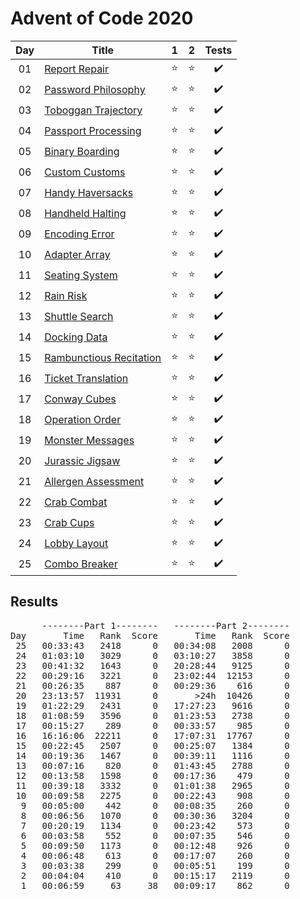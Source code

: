 # Advent of Code 2020

| Day | Title                                                           |   1    |   2    |       Tests        |
| :-: | --------------------------------------------------------------- | :----: | :----: | :----------------: |
| 01  | [Report Repair](https://adventofcode.com/2020/day/1)            | :star: | :star: | :heavy_check_mark: |
| 02  | [Password Philosophy](https://adventofcode.com/2020/day/2)      | :star: | :star: | :heavy_check_mark: |
| 03  | [Toboggan Trajectory](https://adventofcode.com/2020/day/3)      | :star: | :star: | :heavy_check_mark: |
| 04  | [Passport Processing](https://adventofcode.com/2020/day/4)      | :star: | :star: | :heavy_check_mark: |
| 05  | [Binary Boarding](https://adventofcode.com/2020/day/5)          | :star: | :star: | :heavy_check_mark: |
| 06  | [Custom Customs](https://adventofcode.com/2020/day/6)           | :star: | :star: | :heavy_check_mark: |
| 07  | [Handy Haversacks](https://adventofcode.com/2020/day/7)         | :star: | :star: | :heavy_check_mark: |
| 08  | [Handheld Halting](https://adventofcode.com/2020/day/8)         | :star: | :star: | :heavy_check_mark: |
| 09  | [Encoding Error](https://adventofcode.com/2020/day/9)           | :star: | :star: | :heavy_check_mark: |
| 10  | [Adapter Array](https://adventofcode.com/2020/day/10)           | :star: | :star: | :heavy_check_mark: |
| 11  | [Seating System](https://adventofcode.com/2020/day/11)          | :star: | :star: | :heavy_check_mark: |
| 12  | [Rain Risk](https://adventofcode.com/2020/day/12)               | :star: | :star: | :heavy_check_mark: |
| 13  | [Shuttle Search](https://adventofcode.com/2020/day/13)          | :star: | :star: | :heavy_check_mark: |
| 14  | [Docking Data](https://adventofcode.com/2020/day/14)            | :star: | :star: | :heavy_check_mark: |
| 15  | [Rambunctious Recitation](https://adventofcode.com/2020/day/15) | :star: | :star: | :heavy_check_mark: |
| 16  | [Ticket Translation](https://adventofcode.com/2020/day/16)      | :star: | :star: | :heavy_check_mark: |
| 17  | [Conway Cubes](https://adventofcode.com/2020/day/17)            | :star: | :star: | :heavy_check_mark: |
| 18  | [Operation Order](https://adventofcode.com/2020/day/18)         | :star: | :star: | :heavy_check_mark: |
| 19  | [Monster Messages](https://adventofcode.com/2020/day/19)        | :star: | :star: | :heavy_check_mark: |
| 20  | [Jurassic Jigsaw](https://adventofcode.com/2020/day/20)         | :star: | :star: | :heavy_check_mark: |
| 21  | [Allergen Assessment](https://adventofcode.com/2020/day/21)     | :star: | :star: | :heavy_check_mark: |
| 22  | [Crab Combat](https://adventofcode.com/2020/day/22)             | :star: | :star: | :heavy_check_mark: |
| 23  | [Crab Cups](https://adventofcode.com/2020/day/23)               | :star: | :star: | :heavy_check_mark: |
| 24  | [Lobby Layout](https://adventofcode.com/2020/day/24)            | :star: | :star: | :heavy_check_mark: |
| 25  | [Combo Breaker](https://adventofcode.com/2020/day/25)           | :star: | :star: | :heavy_check_mark: |

## Results

<pre>
      --------Part 1--------   --------Part 2--------
Day       Time   Rank  Score       Time   Rank  Score
 25   00:33:43   2418      0   00:34:08   2008      0
 24   01:03:10   3029      0   03:10:27   3858      0
 23   00:41:32   1643      0   20:28:44   9125      0
 22   00:29:16   3221      0   23:02:44  12153      0
 21   00:26:35    887      0   00:29:36    616      0
 20   23:13:57  11931      0       >24h  10426      0
 19   01:22:29   2431      0   17:27:23   9616      0
 18   01:08:59   3596      0   01:23:53   2738      0
 17   00:15:27    289      0   00:33:57    985      0
 16   16:16:06  22211      0   17:07:31  17767      0
 15   00:22:45   2507      0   00:25:07   1384      0
 14   00:19:36   1467      0   00:39:11   1116      0
 13   00:07:16    820      0   01:43:45   2788      0
 12   00:13:58   1598      0   00:17:36    479      0
 11   00:39:18   3332      0   01:01:38   2965      0
 10   00:09:58   2275      0   00:22:43    908      0
  9   00:05:00    442      0   00:08:35    260      0
  8   00:06:56   1070      0   00:30:36   3204      0
  7   00:20:19   1134      0   00:23:42    573      0
  6   00:03:58    552      0   00:07:35    546      0
  5   00:09:50   1173      0   00:12:48    926      0
  4   00:06:48    613      0   00:17:07    260      0
  3   00:03:38    299      0   00:05:51    199      0
  2   00:04:04    410      0   00:15:17   2119      0
  1   00:06:59     63     38   00:09:17    862      0
</pre>
